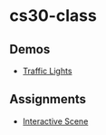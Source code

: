 # cs30-class

## Demos
- [Traffic Lights](traffic-lights)

## Assignments
- [Interactive Scene](interactive-scene)